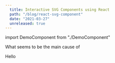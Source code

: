 ```yaml
---
  title: Interactive SVG Components using React
  path: "/blog/react-svg-component"
  date: "2021-03-27"
  unreleased: true
---
```


import DemoComponent from "./DemoComponent"

What seems to be the main cause of

<div>
<p>Hello</p>
</div>
<DemoComponent/>